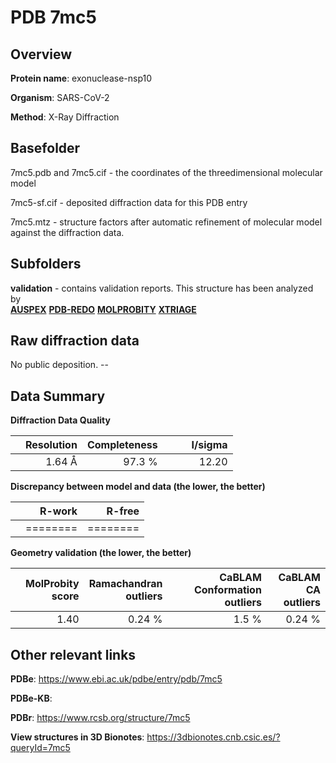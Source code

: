 # PDB 7mc5

## Overview

**Protein name**: exonuclease-nsp10

**Organism**: SARS-CoV-2

**Method**: X-Ray Diffraction



## Basefolder

7mc5.pdb and 7mc5.cif - the coordinates of the threedimensional molecular model

7mc5-sf.cif - deposited diffraction data for this PDB entry

7mc5.mtz - structure factors after automatic refinement of molecular model against the diffraction data.

## Subfolders





**validation** - contains validation reports. This structure has been analyzed by <br>[**AUSPEX**](https://github.com/thorn-lab/coronavirus_structural_task_force/tree/master/pdb/exonuclease-nsp10/SARS-CoV-2/7mc5/validation/auspex) [**PDB-REDO**](https://github.com/thorn-lab/coronavirus_structural_task_force/tree/master/pdb/exonuclease-nsp10/SARS-CoV-2/7mc5/validation/pdb-redo) [**MOLPROBITY**](https://github.com/thorn-lab/coronavirus_structural_task_force/tree/master/pdb/exonuclease-nsp10/SARS-CoV-2/7mc5/validation/molprobity) [**XTRIAGE**](https://github.com/thorn-lab/coronavirus_structural_task_force/blob/master/pdb/exonuclease-nsp10/SARS-CoV-2/7mc5/validation/Xtriage_output.log)   



## Raw diffraction data

No public deposition. --<br> 

## Data Summary
**Diffraction Data Quality**

|   | Resolution | Completeness| I/sigma |
|---|-------------:|----------------:|--------------:|
|   |1.64 Å|97.3  %|<img width=50/>12.20|

**Discrepancy between model and data (the lower, the better)**

|   | **R-work**| **R-free**   
|---|-------------:|----------------:|           
||========|========|

**Geometry validation (the lower, the better)**

|   |**MolProbity<br>score**| **Ramachandran<br>outliers** | **CaBLAM<br>Conformation outliers** | **CaBLAM<br>CA outliers** |
|---|-------------:|----------------:|----------------:|----------------:|
||  1.40|  0.24 %|1.5 %|0.24 %|

 

 



## Other relevant links 
**PDBe**:  https://www.ebi.ac.uk/pdbe/entry/pdb/7mc5

**PDBe-KB**:  
 
**PDBr**: https://www.rcsb.org/structure/7mc5 

**View structures in 3D Bionotes**: https://3dbionotes.cnb.csic.es/?queryId=7mc5


